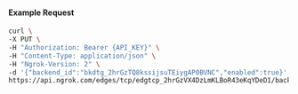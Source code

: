 <!-- Code generated for API Clients. DO NOT EDIT. -->

#### Example Request

```bash
curl \
-X PUT \
-H "Authorization: Bearer {API_KEY}" \
-H "Content-Type: application/json" \
-H "Ngrok-Version: 2" \
-d '{"backend_id":"bkdtg_2hrGzTQ8kssijsuTEiygAP0BVNC","enabled":true}' \
https://api.ngrok.com/edges/tcp/edgtcp_2hrGzVX4DzLmKLBoR43eKqYDeD1/backend
```
